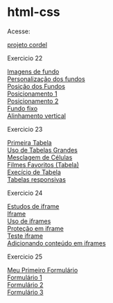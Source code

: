 # html-css

 <p>Acesse:</p> 
 <a href="Desafios/Desafio12">projeto cordel</a> <br>
 <p>Exercicio 22</p>
 <a href="Exercicios/ex022/fundo001.html">Imagens de fundo</a> <br>
 <a href="Exercicios/ex022/fundo002.html">Personalização dos fundos</a> <br>
 <a href="Exercicios/ex022/fundo003.html">Posição dos Fundos</a> <br>
 <a href="Exercicios/ex022/fundo004.html">Posicionamento 1</a> <br>
 <a href="Exercicios/ex022/fundo005.html">Posicionamento 2</a> <br>
 <a href="Exercicios/ex022/fundo006.html">Fundo fixo</a> <br>
 <a href="Exercicios/ex022/fundo007.html">Alinhamento vertical</a> <br>
 <p>Exercicio 23</p> 
 <a href="Exercicios/ex023/tabela001.html">Primeira Tabela</a> <br>
 <a href="Exercicios/ex023/tabela002.html">Uso de Tabelas Grandes</a> <br>
 <a href="Exercicios/ex023/tabela003.html">Mesclagem de Células</a> <br>
 <a href="Exercicios/ex023/tabela004.html">Filmes Favoritos (Tabela)</a> <br>
 <a href="Exercicios/ex023/tabela005.html">Execício de Tabela</a> <br>
 <a href="Exercicios/ex023/tabela006.html">Tabelas responsivas</a>
 <p>Exercicio 24</p> 
 <a href="Exercicios/ex024/iframe001.html">Estudos de iframe</a> <br>
 <a href="Exercicios/ex024/iframe002.html">Iframe</a> <br>
 <a href="Exercicios/ex024/iframe003.html">Uso de iframes</a> <br>
 <a href="Exercicios/ex024/iframe005.html">Proteção em iframe</a> <br>
 <a href="Exercicios/ex024/iframe004.html">Teste iframe</a> <br>
 <a href="Exercicios/ex024/iframe006.html">Adicionando conteúdo em iframes</a> <br>
 <p>Exercicio 25</p> 
 <a href="Exercicios/ex025/form001.html">Meu Primeiro Formulário</a> <br>
 <a href="Exercicios/ex025/form002.html">Formulário 1</a> <br>
 <a href="Exercicios/ex025/form003.html">Formulário 2</a> <br>
 <a href="Exercicios/ex025/form004.html">Formulário 3</a> <br>
